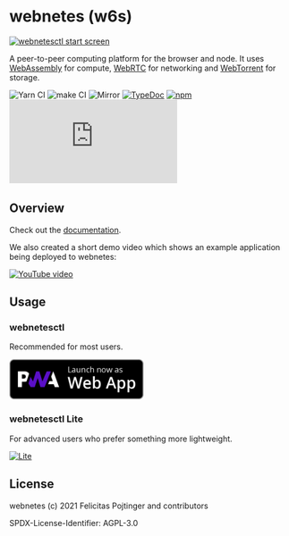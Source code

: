 # webnetes (w6s)

[![webnetesctl start screen](https://docs.webnetes.dev/getting-started/img/start.png)](https://webnetes.dev/)

A peer-to-peer computing platform for the browser and node. It uses [WebAssembly](https://en.wikipedia.org/wiki/WebAssembly) for compute, [WebRTC](https://en.wikipedia.org/wiki/WebRTC) for networking and [WebTorrent](https://en.wikipedia.org/wiki/WebTorrent) for storage.

![Yarn CI](https://github.com/alphahorizonio/webnetes/workflows/Yarn%20CI/badge.svg)
![make CI](https://github.com/alphahorizonio/webnetes/workflows/make%20CI/badge.svg)
![Mirror](https://github.com/alphahorizonio/webnetes/workflows/Mirror/badge.svg)
[![TypeDoc](https://img.shields.io/badge/TypeScript-Documentation-informational)](https://alphahorizonio.github.io/webnetes/)
[![npm](https://img.shields.io/npm/v/@alphahorizonio/webnetes)](https://www.npmjs.com/package/@alphahorizonio/webnetes)
[![Matrix](https://img.shields.io/matrix/webnetes-users:matrix.org)](https://matrix.to/#/#webnetes-users:matrix.org?via=matrix.org)

## Overview

Check out the [documentation](https://docs.webnetes.dev/).

We also created a short demo video which shows an example application being deployed to webnetes:

[<img src="https://img.youtube.com/vi/W0PayDQ7RIg/0.jpg" width="512" alt="YouTube video" title="YouTube video">](https://www.youtube.com/watch?v=W0PayDQ7RIg)

## Usage

### webnetesctl

Recommended for most users.

[<img src="https://github.com/alphahorizonio/webnetesctl/raw/main/img/launch.png" width="240">](https://webnetes.dev/)

### webnetesctl Lite

For advanced users who prefer something more lightweight.

[![Lite](https://img.shields.io/badge/webnetesctl%20Lite-lite.webnetes.dev-blueviolet)](https://lite.webnetes.dev/)

## License

webnetes (c) 2021 Felicitas Pojtinger and contributors

SPDX-License-Identifier: AGPL-3.0
